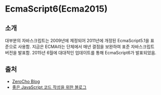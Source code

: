 
# EcmaScript6(Ecma2015)

## 소개</br>
대부분의 자바스크립트는 2009년에 제정되어 2011년에 개정된 EcmaScript5.1을 표준으로 사용함.
지금은 ECMA라는 단체에서 매년 결점을 보완하여 표준 자바스크립트 버전을 발표함. 2015년 6월에 대대적인 업데이트를 통해 EcmaScript6가 발표되었음.
## 출처
- [ZeroCho Blog](https://www.zerocho.com/category/EcmaScript/post/5756d488e9c105aaeb550ea5)</br>
- [좋은 JavaScript 코드 작성을 위한 블로그](https://cimfalab.github.io/deepscan/2016/07/ecmascript-6)
